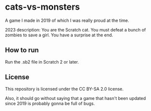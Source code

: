 # cats-vs-monsters
A game I made in 2019 of which I was really proud at the time.

2023 description: You are the Scratch cat. You must defeat a bunch of zombies to save a girl. You have a surprise at the end.

## How to run
Run the .sb2 file in Scratch 2 or later.

## License
This repository is licensed under the CC BY-SA 2.0 license.

Also, it should go without saying that a game that hasn't been updated since 2019 is probably gonna be full of bugs.
